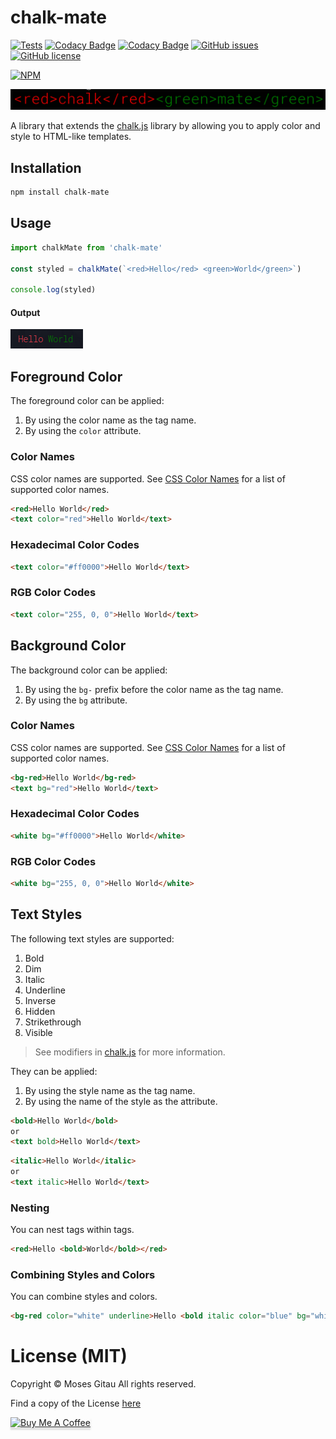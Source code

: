 
# chalk-mate
[![Tests](https://github.com/gitaumoses4/chalk-mate/workflows/Tests/badge.svg)](https://github.com/gitaumoses4/chalk-mate/actions)
[![Codacy Badge](https://app.codacy.com/project/badge/Grade/617f5b5fa37c4da294d0a9842c85344a)](https://app.codacy.com/gh/gitaumoses4/chalk-mate/dashboard?utm_source=gh&utm_medium=referral&utm_content=&utm_campaign=Badge_grade)
[![Codacy Badge](https://app.codacy.com/project/badge/Coverage/617f5b5fa37c4da294d0a9842c85344a)](https://app.codacy.com/gh/gitaumoses4/chalk-mate/dashboard?utm_source=gh&utm_medium=referral&utm_content=&utm_campaign=Badge_coverage)
[![GitHub issues](https://img.shields.io/github/issues/gitaumoses4/chalk-mate)](https://github.com/gitaumoses4/chalk-mate/issues)
[![GitHub license](https://img.shields.io/github/license/gitaumoses4/chalk-mate)](https://github.com/gitaumoses4/chalk-mate/blob/master/LICENSE.md)

[![NPM](https://nodei.co/npm/chalk-mate.png)](https://nodei.co/npm/chalk-mate/) <br />



![illustration](screenshots/illustration.png)

A library that extends the [chalk.js](https://github.com/chalk/chalk) library by allowing you to apply color and style to HTML-like templates.

## Installation

```bash
npm install chalk-mate
```

## Usage

```javascript
import chalkMate from 'chalk-mate'

const styled = chalkMate(`<red>Hello</red> <green>World</green>`)

console.log(styled)
```

#### Output

![output](screenshots/hello-world.png)

## Foreground Color

The foreground color can be applied:
1. By using the color name as the tag name.
2. By using the `color` attribute.

### Color Names
CSS color names are supported. See [CSS Color Names](https://www.w3schools.com/colors/colors_names.asp) for a list of supported color names.

```html
<red>Hello World</red>
<text color="red">Hello World</text>
```

### Hexadecimal Color Codes

```html
<text color="#ff0000">Hello World</text>
```

### RGB Color Codes

```html
<text color="255, 0, 0">Hello World</text>
```

## Background Color

The background color can be applied:
1. By using the `bg-` prefix before the color name as the tag name.
2. By using the `bg` attribute.

### Color Names
CSS color names are supported. See [CSS Color Names](https://www.w3schools.com/colors/colors_names.asp) for a list of supported color names.

```html
<bg-red>Hello World</bg-red>
<text bg="red">Hello World</text>
```

### Hexadecimal Color Codes

```html
<white bg="#ff0000">Hello World</white>
```

### RGB Color Codes

```html
<white bg="255, 0, 0">Hello World</white>
```

## Text Styles

The following text styles are supported:
1. Bold
2. Dim
3. Italic
4. Underline
5. Inverse
6. Hidden
7. Strikethrough
8. Visible

> See modifiers in [chalk.js](https://github.com/chalk/chalk#modifiers) for more information.

They can be applied:
1. By using the style name as the tag name.
2. By using the name of the style as the attribute.

```html
<bold>Hello World</bold>
or
<text bold>Hello World</text>
```

```html
<italic>Hello World</italic>
or
<text italic>Hello World</text>
```

### Nesting

You can nest tags within tags.

```html
<red>Hello <bold>World</bold></red>
```

### Combining Styles and Colors

You can combine styles and colors.

```html
<bg-red color="white" underline>Hello <bold italic color="blue" bg="white">World</bold></bg-red>
```

# License (MIT)

Copyright &copy; Moses Gitau
All rights reserved.

Find a copy of the License [here](https://github.com/chalk-mate/blob/master/LICENSE.md)

<a href="https://www.buymeacoffee.com/gitaumoses4" target="_blank"><img src="https://www.buymeacoffee.com/assets/img/custom_images/orange_img.png" alt="Buy Me A Coffee" style="height: 41px !important;width: 174px !important;box-shadow: 0px 3px 2px 0px rgba(190, 190, 190, 0.5) !important;-webkit-box-shadow: 0px 3px 2px 0px rgba(190, 190, 190, 0.5) !important;" ></a>
